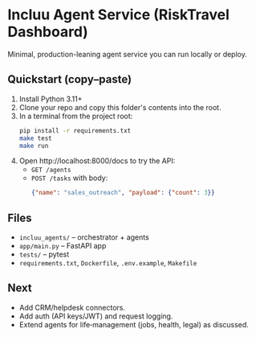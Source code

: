 
# Incluu Agent Service (RiskTravel Dashboard)
Minimal, production-leaning agent service you can run locally or deploy.

## Quickstart (copy–paste)
1. Install Python 3.11+
2. Clone your repo and copy this folder's contents into the root.
3. In a terminal from the project root:
   ```bash
   pip install -r requirements.txt
   make test
   make run
   ```
4. Open http://localhost:8000/docs to try the API:
   - `GET /agents`
   - `POST /tasks` with body:
     ```json
     {"name": "sales_outreach", "payload": {"count": 3}}
     ```

## Files
- `incluu_agents/` – orchestrator + agents
- `app/main.py` – FastAPI app
- `tests/` – pytest
- `requirements.txt`, `Dockerfile`, `.env.example`, `Makefile`

## Next
- Add CRM/helpdesk connectors.
- Add auth (API keys/JWT) and request logging.
- Extend agents for life‑management (jobs, health, legal) as discussed.
